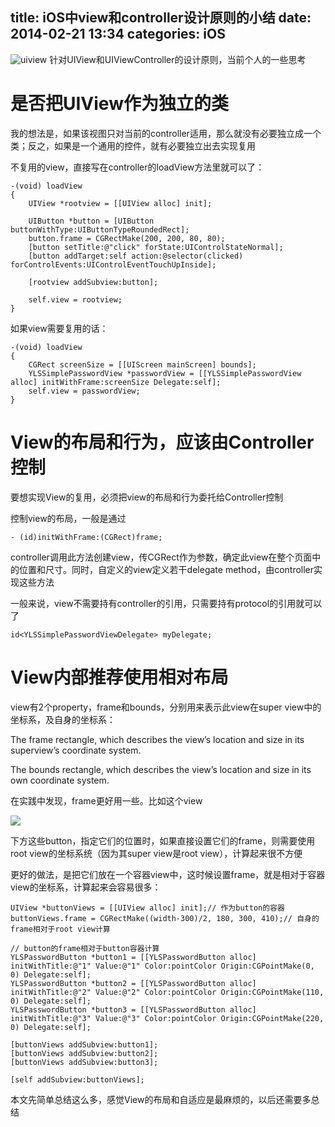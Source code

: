 title: iOS中view和controller设计原则的小结
date: 2014-02-21 13:34
categories: iOS 
---
![uiview](http://pic.kyfxbl.com/uiview.jpg)
针对UIView和UIViewController的设计原则，当前个人的一些思考
<!--more-->

# 是否把UIView作为独立的类

我的想法是，如果该视图只对当前的controller适用，那么就没有必要独立成一个类；反之，如果是一个通用的控件，就有必要独立出去实现复用

不复用的view，直接写在controller的loadView方法里就可以了：

```
-(void) loadView
{
    UIView *rootview = [[UIView alloc] init];

    UIButton *button = [UIButton buttonWithType:UIButtonTypeRoundedRect];
    button.frame = CGRectMake(200, 200, 80, 80);
    [button setTitle:@"click" forState:UIControlStateNormal];
    [button addTarget:self action:@selector(clicked) forControlEvents:UIControlEventTouchUpInside];

    [rootview addSubview:button];

    self.view = rootview;
}
```
如果view需要复用的话：

```
-(void) loadView
{
    CGRect screenSize = [[UIScreen mainScreen] bounds];
    YLSSimplePasswordView *passwordView = [[YLSSimplePasswordView alloc] initWithFrame:screenSize Delegate:self];
    self.view = passwordView;
}
```

# View的布局和行为，应该由Controller控制

要想实现View的复用，必须把view的布局和行为委托给Controller控制

控制view的布局，一般是通过

```
- (id)initWithFrame:(CGRect)frame;
```
controller调用此方法创建view，传CGRect作为参数，确定此view在整个页面中的位置和尺寸。同时，自定义的view定义若干delegate method，由controller实现这些方法

一般来说，view不需要持有controller的引用，只需要持有protocol的引用就可以了

```
id<YLSSimplePasswordViewDelegate> myDelegate;
```

# View内部推荐使用相对布局

view有2个property，frame和bounds，分别用来表示此view在super view中的坐标系，及自身的坐标系：

The frame rectangle, which describes the view’s location and size in its superview’s coordinate system.

The bounds rectangle, which describes the view’s location and size in its own coordinate system.

在实践中发现，frame更好用一些。比如这个view

![](http://pic.kyfxbl.com/zsd3.jpeg)

下方这些button，指定它们的位置时，如果直接设置它们的frame，则需要使用root view的坐标系统（因为其super view是root view），计算起来很不方便

更好的做法，是把它们放在一个容器view中，这时候设置frame，就是相对于容器view的坐标系，计算起来会容易很多：

```
UIView *buttonViews = [[UIView alloc] init];// 作为button的容器
buttonViews.frame = CGRectMake((width-300)/2, 180, 300, 410);// 自身的frame相对于root view计算

// button的frame相对于button容器计算
YLSPasswordButton *button1 = [[YLSPasswordButton alloc] initWithTitle:@"1" Value:@"1" Color:pointColor Origin:CGPointMake(0, 0) Delegate:self];
YLSPasswordButton *button2 = [[YLSPasswordButton alloc] initWithTitle:@"2" Value:@"2" Color:pointColor Origin:CGPointMake(110, 0) Delegate:self];
YLSPasswordButton *button3 = [[YLSPasswordButton alloc] initWithTitle:@"3" Value:@"3" Color:pointColor Origin:CGPointMake(220, 0) Delegate:self];

[buttonViews addSubview:button1];
[buttonViews addSubview:button2];
[buttonViews addSubview:button3];

[self addSubview:buttonViews];
```
本文先简单总结这么多，感觉View的布局和自适应是最麻烦的，以后还需要多总结
